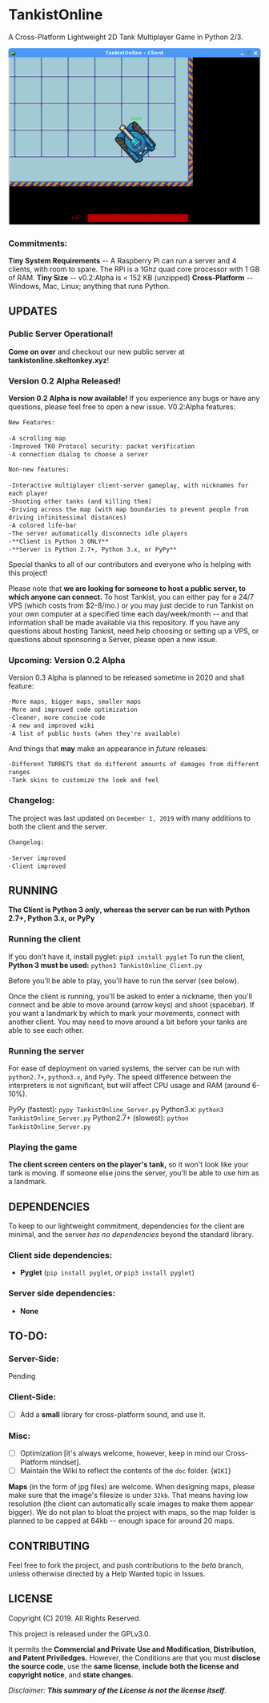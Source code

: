 # TankistOnline
A Cross-Platform Lightweight 2D Tank Multiplayer Game in Python 2/3.

![v0.2:Alpha Screenshot](https://github.com/servusDei2018/servusdei2018.github.io/blob/master/screenShots/tankist_screenshot.jpg?raw=true)

### Commitments:

**Tiny System Requirements** -- A Raspberry Pi can run a server and 4 clients, with room to spare. The RPi is a 1Ghz quad core processor with 1 GB of RAM.
**Tiny Size** -- v0.2:Alpha is < 152 KB (unzipped)
**Cross-Platform** -- Windows, Mac, Linux; anything that runs Python.

## UPDATES

### Public Server Operational!

**Come on over** and checkout our new public server at **tankistonline.skeltonkey.xyz**!

### Version 0.2 Alpha Released!

**Version 0.2 Alpha is now available!** If you experience any bugs or have any questions, please
feel free to open a new issue. V0.2:Alpha features:

```
New Features:

-A scrolling map
-Improved TKO Protocol security: packet verification
-A connection dialog to choose a server
```

```
Non-new features:

-Interactive multiplayer client-server gameplay, with nicknames for each player
-Shooting other tanks (and killing them)
-Driving across the map (with map boundaries to prevent people from driving infinitessimal distances)
-A colored life-bar
-The server automatically disconnects idle players
-**Client is Python 3 ONLY**
-**Server is Python 2.7+, Python 3.x, or PyPy**
```

Special thanks to all of our contributors and everyone who is helping with this project!

Please note that **we are looking for someone to host a public server, to which anyone can connect.** 
To host Tankist, you can either pay for a 24/7 VPS (which costs from $2-8/mo.) or you may just decide to
run Tankist on your own computer at a specified time each day/week/month -- and that information shall be
made available via this repository. If you have any questions about hosting Tankist, need help choosing or
setting up a VPS, or questions about sponsoring a Server, please open a new issue.

### Upcoming: Version 0.2 Alpha

Version 0.3 Alpha is planned to be released sometime in 2020 and shall feature:

```
-More maps, bigger maps, smaller maps
-More and improved code optimization
-Cleaner, more concise code
-A new and improved wiki
-A list of public hosts (when they're available)
```

And things that __may__ make an appearance in *future* releases:

```
-Different TURRETS that do different amounts of damages from different ranges
-Tank skins to customize the look and feel
```

### Changelog:

The project was last updated on `December 1, 2019` with many additions to both the client and the server.

```
Changelog:

-Server improved
-Client improved
```

## RUNNING

**The Client is Python 3 _only_, whereas the server can be run with Python 2.7+, Python 3.x, or PyPy**

### Running the client

If you don't have it, install pyglet: `pip3 install pyglet`
To run the client, **Python 3 must be used:** `python3 TankistOnline_Client.py`

Before you'll be able to play, you'll have to run the server (see below).

Once the client is running, you'll be asked to enter a nickname, then you'll connect
and be able to move around (arrow keys) and shoot (spacebar). If you want a landmark
by which to mark your movements, connect with another client. You may need to move
around a bit before your tanks are able to see each other.

### Running the server

For ease of deployment on varied systems, the server can be run with `python2.7+`, `python3.x`, and `PyPy`. The speed
difference between the interpreters is not significant, but will affect CPU usage and RAM (around 6-10%).

PyPy (fastest): `pypy TankistOnline_Server.py`
Python3.x: `python3 TankistOnline_Server.py`
Python2.7+ (slowest): `python TankistOnline_Server.py`

### Playing the game

**The client screen centers on the player's tank,** so it won't look like your tank is moving. If someone else joins the server, you'll be able to use him as a landmark.

## DEPENDENCIES

To keep to our lightweight commitment, dependencies for the client are minimal, and the server *has no dependencies* beyond the standard library.

### Client side dependencies:

- **Pyglet** (`pip install pyglet`, *or* `pip3 install pyglet`)

### Server side dependencies:

- **None**

## TO-DO:

### Server-Side:
Pending

### Client-Side:
- [ ] Add a **small** library for cross-platform sound, and use it.

### Misc:
- [ ] Optimization [it's always welcome, however, keep in mind our Cross-Platform mindset].
- [ ] Maintain the Wiki to reflect the contents of the `doc` folder. {`WIKI`}

**Maps** (in the form of jpg files) are welcome. When designing maps, please make sure that the image's filesize is under `32kb`. That means having low resolution (the client can automatically scale images to make them appear bigger). We do not plan to bloat the project with maps, so the map folder is planned to be capped at 64kb -- enough space for around 20 maps.

## CONTRIBUTING

Feel free to fork the project, and push contributions to the *beta* branch, unless otherwise directed by a Help Wanted topic in Issues.

## LICENSE

Copyright (C) 2019. All Rights Reserved.

This project is released under the GPLv3.0.

It permits the **Commercial and Private Use and Modification, Distribution, and Patent Priviledges.** However, the Conditions are that you must **disclose the source code**, use the **same license**, **include both the license and copyright notice**, and **state changes**. 

*Disclaimer: **This summary of the License is not the license itself**.*
